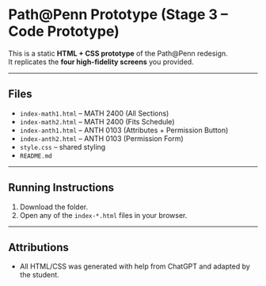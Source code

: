 # Path@Penn Prototype (Stage 3 – Code Prototype)

This is a static **HTML + CSS prototype** of the Path@Penn redesign.  
It replicates the **four high-fidelity screens** you provided.

---

## Files
- `index-math1.html` – MATH 2400 (All Sections)
- `index-math2.html` – MATH 2400 (Fits Schedule)
- `index-anth1.html` – ANTH 0103 (Attributes + Permission Button)
- `index-anth2.html` – ANTH 0103 (Permission Form)
- `style.css` – shared styling
- `README.md`

---

## Running Instructions
1. Download the folder.
2. Open any of the `index-*.html` files in your browser.

---

## Attributions
- All HTML/CSS was generated with help from ChatGPT and adapted by the student.
